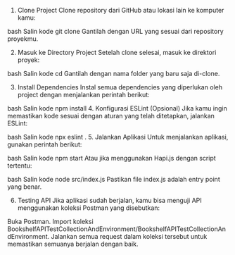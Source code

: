 1. Clone Project
Clone repository dari GitHub atau lokasi lain ke komputer kamu:

bash
Salin kode
git clone <URL-repository>
Gantilah <URL-repository> dengan URL yang sesuai dari repository proyekmu.

2. Masuk ke Directory Project
Setelah clone selesai, masuk ke direktori proyek:

bash
Salin kode
cd <nama-folder-project>
Gantilah <nama-folder-project> dengan nama folder yang baru saja di-clone.

3. Install Dependencies
Instal semua dependencies yang diperlukan oleh project dengan menjalankan perintah berikut:

bash
Salin kode
npm install
4. Konfigurasi ESLint (Opsional)
Jika kamu ingin memastikan kode sesuai dengan aturan yang telah ditetapkan, jalankan ESLint:

bash
Salin kode
npx eslint .
5. Jalankan Aplikasi
Untuk menjalankan aplikasi, gunakan perintah berikut:

bash
Salin kode
npm start
Atau jika menggunakan Hapi.js dengan script tertentu:

bash
Salin kode
node src/index.js
Pastikan file index.js adalah entry point yang benar.

6. Testing API
Jika aplikasi sudah berjalan, kamu bisa menguji API menggunakan koleksi Postman yang disebutkan:

Buka Postman.
Import koleksi BookshelfAPITestCollectionAndEnvironment/BookshelfAPITestCollectionAndEnvironment.
Jalankan semua request dalam koleksi tersebut untuk memastikan semuanya berjalan dengan baik.
